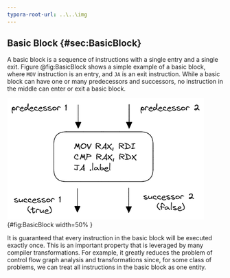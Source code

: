 ```yaml
---
typora-root-url: ..\..\img
---
```


## Basic Block {#sec:BasicBlock}

A basic block is a sequence of instructions with a single entry and a single exit. Figure @fig:BasicBlock shows a simple example of a basic block, where `MOV` instruction is an entry, and `JA` is an exit instruction. While a basic block can have one or many predecessors and successors, no instruction in the middle can enter or exit a basic block.

![Basic Block of assembly instructions.](../../img/cpu_fe_opts/BasicBlock.png){#fig:BasicBlock width=50% }

It is guaranteed that every instruction in the basic block will be executed exactly once. This is an important property that is leveraged by many compiler transformations. For example, it greatly reduces the problem of control flow graph analysis and transformations since, for some class of problems, we can treat all instructions in the basic block as one entity.

